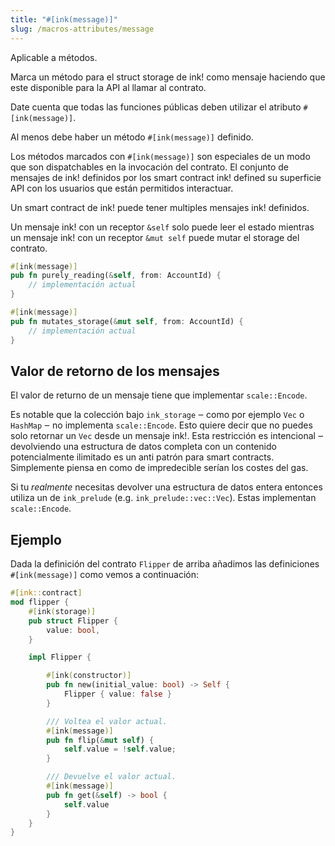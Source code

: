 ```yaml
---
title: "#[ink(message)]"
slug: /macros-attributes/message
---
```


Aplicable a métodos.
 
Marca un método para el struct storage de ink! como mensaje haciendo que este disponible para la API al llamar al contrato.

Date cuenta que todas las funciones públicas deben utilizar el atributo `#[ink(message)]`.

Al menos debe haber un método `#[ink(message)]` definido.

Los métodos marcados con `#[ink(message)]` son especiales de un modo que son dispatchables
en la invocación del contrato. El conjunto de mensajes de ink! definidos por los smart contract ink!
defined su superficie API con los usuarios que están permitidos interactuar.

Un smart contract de ink! puede tener multiples mensajes ink! definidos.

Un mensaje ink! con un receptor  `&self` solo puede leer el estado mientras un mensaje ink!
con un receptor `&mut self` puede mutar el storage del contrato.

```rust
#[ink(message)]
pub fn purely_reading(&self, from: AccountId) {
    // implementación actual
}

#[ink(message)]
pub fn mutates_storage(&mut self, from: AccountId) {
    // implementación actual
}
```


## Valor de retorno de los mensajes

El valor de returno de un mensaje tiene que implementar  `scale::Encode`.

Es notable que la colección bajo  `ink_storage` ‒ como por ejemplo `Vec` o `HashMap` ‒
no implementa `scale::Encode`. Esto quiere decir que no puedes solo retornar un `Vec` desde un mensaje ink!.
Esta restricción es intencional ‒ devolviendo una estructura de datos completa con un contenido potencialmente ilimitado
es un anti patrón para smart contracts. Simplemente piensa en como de impredecible serían los costes del gas.

Si tu _realmente_ necesitas devolver una estructura de datos entera entonces utiliza un de 
`ink_prelude` (e.g. `ink_prelude::vec::Vec`). Estas implementan `scale::Encode`.


## Ejemplo

Dada la definición del contrato `Flipper` de arriba añadimos las definiciones `#[ink(message)]`
como vemos a continuación:

```rust
#[ink::contract]
mod flipper {
    #[ink(storage)]
    pub struct Flipper {
        value: bool,
    }

    impl Flipper {

        #[ink(constructor)]
        pub fn new(initial_value: bool) -> Self {
            Flipper { value: false }
        }

        /// Voltea el valor actual.
        #[ink(message)]
        pub fn flip(&mut self) {
            self.value = !self.value;
        }

        /// Devuelve el valor actual.
        #[ink(message)]
        pub fn get(&self) -> bool {
            self.value
        }
    }
}
```
